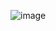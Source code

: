 ![image](https://user-images.githubusercontent.com/63789702/186149257-6d1f1404-73d8-4a92-ba55-c22de5f29321.png)
